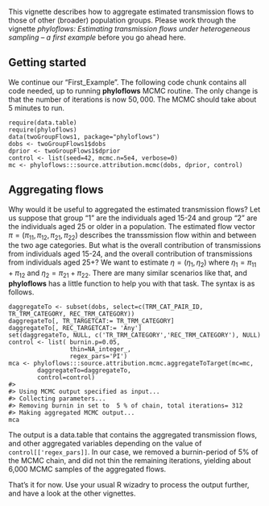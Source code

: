 This vignette describes how to aggregate estimated transmission flows to
those of other (broader) population groups. Please work through the
vignette *phyloflows: Estimating transmission flows under heterogeneous
sampling – a first example* before you go ahead here.

Getting started
---------------

We continue our “First\_Example”. The following code chunk contains all
code needed, up to running **phyloflows** MCMC routine. The only change
is that the number of iterations is now 50, 000. The MCMC should take
about 5 minutes to run.

    require(data.table)
    require(phyloflows)
    data(twoGroupFlows1, package="phyloflows")
    dobs <- twoGroupFlows1$dobs
    dprior <- twoGroupFlows1$dprior
    control <- list(seed=42, mcmc.n=5e4, verbose=0)
    mc <- phyloflows:::source.attribution.mcmc(dobs, dprior, control)

Aggregating flows
-----------------

Why would it be useful to aggregated the estimated transmission flows?
Let us suppose that group “1” are the individuals aged 15-24 and group
“2” are the individuals aged 25 or older in a population. The estimated
flow vector
*π* = (*π*<sub>11</sub>, *π*<sub>12</sub>, *π*<sub>21</sub>, *π*<sub>22</sub>)
describes the transsmission flow within and between the two age
categories. But what is the overall contribution of transmissions from
individuals aged 15-24, and the overall contribution of transmissions
from individuals aged 25+? We want to estimate
*η* = (*η*<sub>1</sub>, *η*<sub>2</sub>)
where *η*<sub>1</sub> = *π*<sub>11</sub> + *π*<sub>12</sub> and
*η*<sub>2</sub> = *π*<sub>21</sub> + *π*<sub>22</sub>. There are many
similar scenarios like that, and **phyloflows** has a little function to
help you with that task. The syntax is as follows.

    daggregateTo <- subset(dobs, select=c(TRM_CAT_PAIR_ID, TR_TRM_CATEGORY, REC_TRM_CATEGORY))
    daggregateTo[, TR_TARGETCAT:= TR_TRM_CATEGORY]
    daggregateTo[, REC_TARGETCAT:= 'Any']
    set(daggregateTo, NULL, c('TR_TRM_CATEGORY','REC_TRM_CATEGORY'), NULL)  
    control <- list( burnin.p=0.05, 
                     thin=NA_integer_, 
                     regex_pars='PI')
    mca <- phyloflows:::source.attribution.mcmc.aggregateToTarget(mc=mc, 
            daggregateTo=daggregateTo, 
            control=control)    
    #> 
    #> Using MCMC output specified as input...
    #> Collecting parameters...
    #> Removing burnin in set to  5 % of chain, total iterations= 312
    #> Making aggregated MCMC output...
    mca

The output is a data.table that contains the aggregated transmission
flows, and other aggregated variables depending on the value of
`control[['regex_pars]]`. In our case, we removed a burnin-period of 5%
of the MCMC chain, and did not thin the remaining iterations, yielding
about 6,000 MCMC samples of the aggregated flows.

That’s it for now. Use your usual R wizadry to process the output
further, and have a look at the other vignettes.
